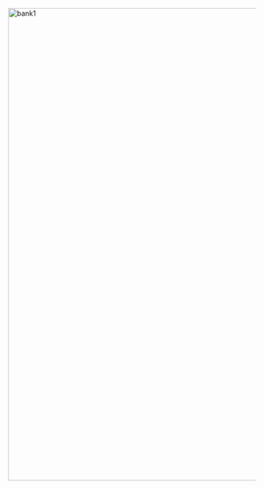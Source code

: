 <img width="960" alt="bank1" src="https://github.com/SandeepNelluri01/atm-system/assets/137416252/e822c75f-1253-47da-b9cb-d9602c89cd0d">
